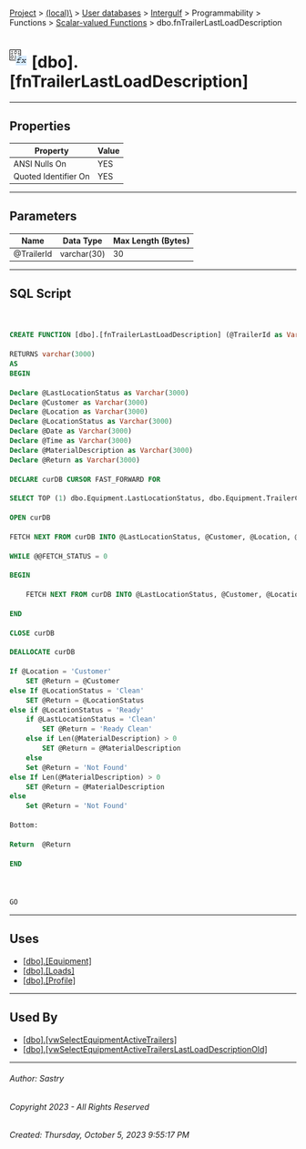 #### 

[Project](../../../../../../index.md) > [(local)\\](../../../../../index.md) > [User databases](../../../../index.md) > [Intergulf](../../../index.md) > Programmability > Functions > [Scalar-valued Functions](Scalar-valued_Functions.md) > dbo.fnTrailerLastLoadDescription

# ![Scalar-valued Functions](../../../../../../Images/Function_Scalar32.png) [dbo].[fnTrailerLastLoadDescription]

---

## <a name="#properties"></a>Properties

| Property | Value |
|---|---|
| ANSI Nulls On | YES |
| Quoted Identifier On | YES |


---

## <a name="#parameters"></a>Parameters

| Name | Data Type | Max Length (Bytes) |
|---|---|---|
| @TrailerId | varchar(30) | 30 |


---

## <a name="#sqlscript"></a>SQL Script

```sql


CREATE FUNCTION [dbo].[fnTrailerLastLoadDescription] (@TrailerId as Varchar(30))

RETURNS varchar(3000)
AS
BEGIN

Declare @LastLocationStatus as Varchar(3000)
Declare @Customer as Varchar(3000)
Declare @Location as Varchar(3000)
Declare @LocationStatus as Varchar(3000)
Declare @Date as Varchar(3000)
Declare @Time as Varchar(3000)
Declare @MaterialDescription as Varchar(3000)
Declare @Return	as Varchar(3000)

DECLARE curDB CURSOR FAST_FORWARD FOR

SELECT TOP (1) dbo.Equipment.LastLocationStatus, dbo.Equipment.TrailerCustomerDescription, dbo.Equipment.Location, dbo.Equipment.LocationStatus, dbo.Loads.ScheduledDate, dbo.Loads.ScheduledTime, dbo.Profile.TrailerLastLoadDescription FROM dbo.Loads LEFT OUTER JOIN dbo.Equipment ON dbo.Loads.TrailerId = dbo.Equipment.Id LEFT OUTER JOIN dbo.Profile ON dbo.Loads.ProfileId = dbo.Profile.Id WHERE (dbo.Loads.DispatchStatus = 'Scheduled' Or dbo.Loads.DispatchStatus = 'Complete' Or dbo.Loads.DispatchStatus = 'Loaded') AND (LEN(dbo.Loads.TrailerId) > 0) AND (dbo.Equipment.Id = @TrailerId) AND (ScheduledDate <= GetDate()) ORDER BY dbo.Loads.ScheduledDate DESC, dbo.Loads.ScheduledTime DESC

OPEN curDB 

FETCH NEXT FROM curDB INTO @LastLocationStatus, @Customer, @Location, @LocationStatus, @Date, @Time, @MaterialDescription

WHILE @@FETCH_STATUS = 0

BEGIN

	FETCH NEXT FROM curDB INTO @LastLocationStatus, @Customer, @Location, @LocationStatus, @Date, @Time, @MaterialDescription

END

CLOSE curDB

DEALLOCATE curDB

If @Location = 'Customer'
	SET @Return = @Customer
else If @LocationStatus = 'Clean'
	SET @Return = @LocationStatus
else if @LocationStatus = 'Ready'
	if @LastLocationStatus = 'Clean'
		SET @Return = 'Ready Clean'
	else if Len(@MaterialDescription) > 0 
		SET @Return = @MaterialDescription
	else
	Set @Return = 'Not Found'
else If Len(@MaterialDescription) > 0 
	SET @Return = @MaterialDescription
else
	Set @Return = 'Not Found'

Bottom:

Return  @Return

END



GO

```


---

## <a name="#uses"></a>Uses

* [[dbo].[Equipment]](../../../Tables/dbo_Equipment.md)
* [[dbo].[Loads]](../../../Tables/dbo_Loads.md)
* [[dbo].[Profile]](../../../Tables/dbo_Profile.md)


---

## <a name="#usedby"></a>Used By

* [[dbo].[vwSelectEquipmentActiveTrailers]](../../../Views/dbo_vwSelectEquipmentActiveTrailers.md)
* [[dbo].[vwSelectEquipmentActiveTrailersLastLoadDescriptionOld]](../../../Views/dbo_vwSelectEquipmentActiveTrailersLastLoadDescriptionOld.md)


---

###### Author:  Sastry

###### Copyright 2023 - All Rights Reserved

###### Created: Thursday, October 5, 2023 9:55:17 PM


